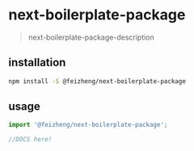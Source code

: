 # next-boilerplate-package
> next-boilerplate-package-description

## installation
```bash
npm install -S @feizheng/next-boilerplate-package
```

## usage
```js
import '@feizheng/next-boilerplate-package';

//DOCS here!
```
